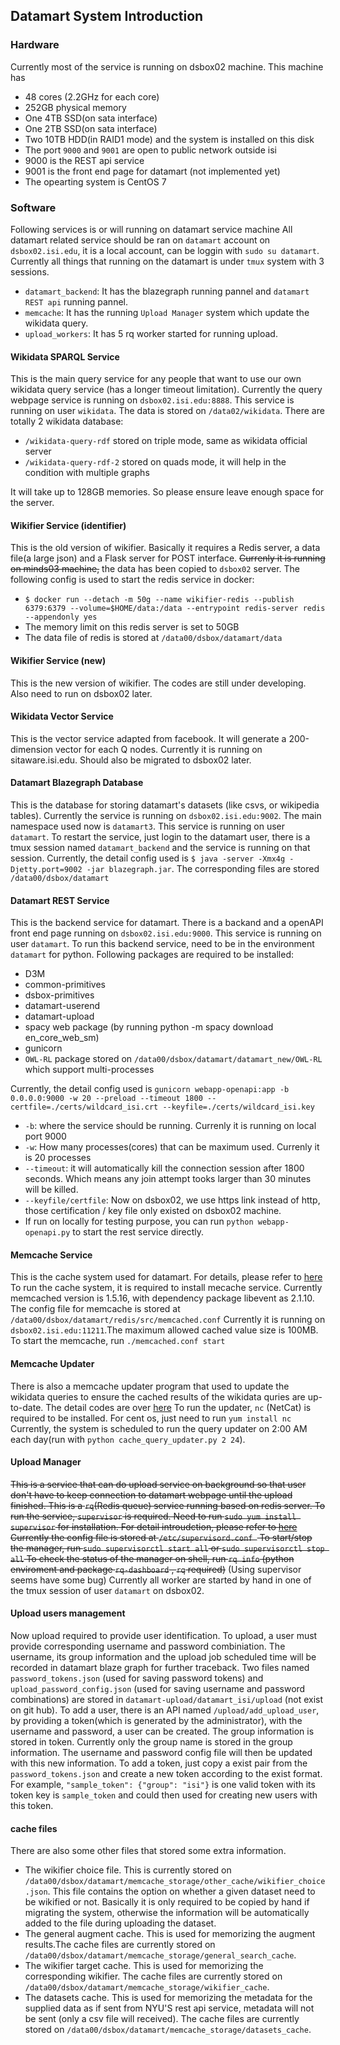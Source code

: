## Datamart System Introduction
### Hardware
Currently most of the service is running on dsbox02 machine. This machine has 
- 48 cores (2.2GHz for each core)
- 252GB physical memory
- One 4TB SSD(on sata interface)
- One 2TB SSD(on sata interface)
- Two 10TB HDD(in RAID1 mode) and the system is installed on this disk
- The port `9000` and `9001` are open to public network outside isi
- 9000 is the REST api service
- 9001 is the front end page for datamart (not implemented yet)
- The opearting system is CentOS 7

### Software
Following services is or will running on datamart service machine
All datamart related service should be ran on `datamart` account on `dsbox02.isi.edu`, it is a local account, can be loggin with `sudo su datamart`.
Currently all things that running on the datamart is under `tmux` system with 3 sessions.
- `datamart_backend`: It has the blazegraph running pannel and `datamart REST api` running pannel.
- `memcache`: It has the running `Upload Manager` system which update the wikidata query.
- `upload_workers`: It has 5 rq worker started for running upload.

#### Wikidata SPARQL Service
This is the main query service for any people that want to use our own wikidata query service (has a longer timeout limitation). Currently the query webpage service is running on `dsbox02.isi.edu:8888`. This service is running on user `wikidata`.
The data is stored on `/data02/wikidata`. There are totally 2 wikidata database:
- `/wikidata-query-rdf` stored on triple mode, same as wikidata official server
- `/wikidata-query-rdf-2` stored on quads mode, it will help in the condition with multiple graphs

It will take up to 128GB memories. So please ensure leave enough space for the server.

#### Wikifier Service (identifier)
This is the old version of wikifier. Basically it requires a Redis server, a data file(a large json) and a Flask server for POST interface. ~~Currenly it is running on minds03 machine,~~ the data has been copied to `dsbox02` server.
The following config is used to start the redis service in docker:
- `$ docker run --detach -m 50g --name wikifier-redis --publish 6379:6379 --volume=$HOME/data:/data --entrypoint redis-server redis --appendonly yes`
- The memory limit on this redis server is set to 50GB
- The data file of redis is stored at `/data00/dsbox/datamart/data`

#### Wikifier Service (new)
This is the new version of wikifier. The codes are still under developing. Also need to run on dsbox02 later.

#### Wikidata Vector Service
This is the vector service adapted from facebook. It will generate a 200-dimension vector for each Q nodes. Currently it is running on sitaware.isi.edu. Should also be migrated to dsbox02 later.

#### Datamart Blazegraph Database
This is the database for storing datamart's datasets (like csvs, or wikipedia tables). Currently the service is running on `dsbox02.isi.edu:9002`. The main namespace used now is `datamart3`. This service is running on user `datamart`.
To restart the service, just login to the datamart user, there is a tmux session named `datamart_backend` and the service is running on that session.
Currently, the detail config used is `$ java -server -Xmx4g -Djetty.port=9002 -jar blazegraph.jar`.
The corresponding files are stored `/data00/dsbox/datamart`

#### Datamart REST Service
This is the backend service for datamart. There is a backand and a openAPI front end page running on `dsbox02.isi.edu:9000`. This service is running on user `datamart`. To run this backend service, need to be in the environment `datamart` for python.
Following packages are required to be installed:
 - D3M
 - common-primitives
 - dsbox-primitives
 - datamart-userend
 - datamart-upload
 - spacy web package (by running python -m spacy download en_core_web_sm)
 - gunicorn
 - `OWL-RL` package stored on `/data00/dsbox/datamart/datamart_new/OWL-RL` which support multi-processes


Currently, the detail config used is `gunicorn webapp-openapi:app -b 0.0.0.0:9000 -w 20 --preload --timeout 1800 --certfile=./certs/wildcard_isi.crt --keyfile=./certs/wildcard_isi.key`
 - `-b`: where the service should be running. Currenly it is running on local port 9000
 - `-w`: How many processes(cores) that can be maximum used. Currenly it is 20 processes
 - `--timeout`: it will automatically kill the connection session after 1800 seconds. Which means any join attempt tooks larger than 30 minutes will be killed.
 - `--keyfile/certfile`: Now on dsbox02, we use https link instead of http, those certification / key file only existed on dsbox02 machine. 
 - If run on locally for testing purpose, you can run `python webapp-openapi.py` to start the rest service directly.

#### Memcache Service
This is the cache system used for datamart. For details, please refer to [here](https://github.com/usc-isi-i2/datamart-userend/tree/d3m/datamart_isi/cache "here")
To run the cache system, it is required to install mecache service. Currently  memcached version is 1.5.16, with dependency package libevent as 2.1.10.
The config file for memcache is stored at `/data00/dsbox/datamart/redis/src/memcached.conf` Currently it is running on `dsbox02.isi.edu:11211`.The maximum allowed cached value size is 100MB.
To start the memcache, run `./memcached.conf start`

#### Memcache Updater
There is also a memcache updater program that used to update the wikidata queries to ensure the cached results of the wikidata quries are up-to-date. The detail codes are over [here](https://github.com/usc-isi-i2/datamart-upload/tree/rest_api_test/datamart_web "here")
To run the updater, `nc` (NetCat) is required to be installed. For cent os, just need to run `yum install nc`
Currently, the system is scheduled to run the query updater on 2:00 AM each day(run with `python cache_query_updater.py 2 24`).

#### Upload Manager
~~This is a service that can do upload service on background so that user don't have to keep connection to datamart webpage until the upload finished. This is a `rq`(Redis queue) service running based on redis server.
To run the service, `supervisor` is required. Need to run `sudo yum install supervisor` for installation.
For detail introudction, please refer to [here](https://srijithr.gitlab.io/post/rq/ "here")
Currently the config file is stored at `/etc/supervisord.conf `
To start/stop the manager, run `sudo supervisorctl start all` or `sudo supervisorctl stop all`
To check the status of the manager on shell, run `rq info` (python enviroment and package `rq-dashboard` , `rq` required)~~ (Using supervisor seems have some bug)
Currently all worker are started by hand in one of the tmux session of user `datamart` on dsbox02.

#### Upload users management
Now upload required to provide user identification. To upload, a user must provide corresponding username and password combiniation. The username, its group information and the upload job scheduled time will be recorded in datamart blaze graph for further traceback.
Two files named `password_tokens.json` (used for saving password tokens) and `upload_password_config.json` (used for saving username and password combinations) are stored in `datamart-upload/datamart_isi/upload` (not exist on git hub). 
To add a user, there is an API named `/upload/add_upload_user`, by providing a token(which is generated by the administrator), with the username and password, a user can be created. The group information is stored in token. Currently only the group name is stored in the group information. The username and password config file will then be updated with this new information.
To add a token, just copy a exist pair from the `password_tokens.json` and create a new token according to the exist format. For example, `"sample_token": {"group": "isi"}` is one valid token with its token key is `sample_token` and could then used for creating new users with this token.

#### cache files
There are also some other files that stored some extra information.
- The wikifier choice file. This is currently stored on `/data00/dsbox/datamart/memcache_storage/other_cache/wikifier_choice.json`. This file contains the option on whether a given dataset need to be wikified or not. Basically it is only required to be copied by hand if migrating the system, otherwise the information will be automatically added to the file during uploading the dataset.
- The general augment cache. This is used for memorizing the augment results.The cache files are currently stored on `/data00/dsbox/datamart/memcache_storage/general_search_cache`.
- The wikifier target cache. This is used for memorizing the corresponding wikifier. The cache files are currently stored on `/data00/dsbox/datamart/memcache_storage/wikifier_cache`.
- The datasets cache. This is used for memorizing the metadata for the supplied data as if sent from NYU'S rest api service, metadata will not be sent (only a csv file will received). The cache files are currently stored on `/data00/dsbox/datamart/memcache_storage/datasets_cache`.
